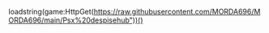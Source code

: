 loadstring(game:HttpGet(https://raw.githubusercontent.com/MORDA696/MORDA696/main/Psx%20despisehub"))()
